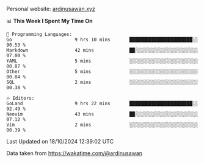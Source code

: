 Personal website: [ardinusawan.xyz](https://ardinusawan.xyz)

<!--START_SECTION:waka-->
📊 **This Week I Spent My Time On** 

```text
💬 Programming Languages: 
Go                       9 hrs 10 mins       ███████████████████████░░   90.53 % 
Markdown                 42 mins             ██░░░░░░░░░░░░░░░░░░░░░░░   07.00 % 
YAML                     5 mins              ░░░░░░░░░░░░░░░░░░░░░░░░░   00.87 % 
Other                    5 mins              ░░░░░░░░░░░░░░░░░░░░░░░░░   00.84 % 
SQL                      2 mins              ░░░░░░░░░░░░░░░░░░░░░░░░░   00.38 % 

🔥 Editors: 
GoLand                   9 hrs 22 mins       ███████████████████████░░   92.49 % 
Neovim                   43 mins             ██░░░░░░░░░░░░░░░░░░░░░░░   07.12 % 
Vim                      2 mins              ░░░░░░░░░░░░░░░░░░░░░░░░░   00.39 % 
```


 Last Updated on 18/10/2024 12:39:02 UTC
<!--END_SECTION:waka-->
Data taken from https://wakatime.com/@ardinusawan
